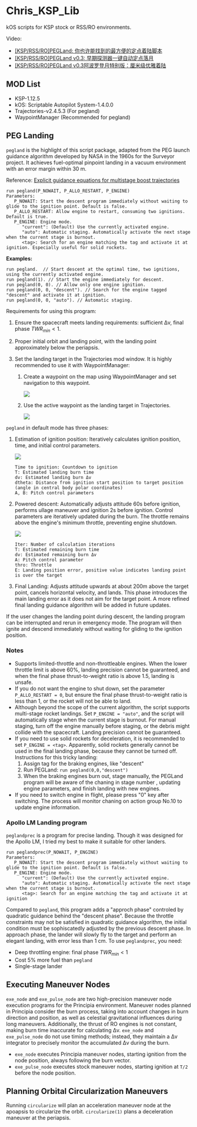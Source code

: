 # Chris_KSP_Lib

kOS scripts for KSP stock or RSS/RO environments.

Video:

- [[KSP/RSS/RO]PEGLand: 你也许能找到的最方便的定点着陆脚本](https://www.bilibili.com/video/BV1wDd2YDEf1)
- [[KSP/RSS/RO]PEGLand v0.3: 早期探测器一键自动定点落月](https://www.bilibili.com/video/BV1ZJdZY6EwE)
- [[KSP/RSS/RO]PEGLand v0.3阿波罗登月特别版：厘米级优雅着陆](https://www.bilibili.com/video/BV1wGdZYjEgm/?share_source=copy_web&vd_source=c95e75114f56a5367c332dfeef079f60)

## MOD List

- KSP-1.12.5
- kOS: Scriptable Autopilot System-1.4.0.0
- Trajectories-v2.4.5.3 (For pegland)
- WaypointManager (Recommended for pegland)

## PEG Landing

`pegland` is the highlight of this script package, adapted from the PEG launch guidance algorithm developed by NASA in the 1960s for the Surveyor project. It achieves fuel-optimal pinpoint landing in a vacuum environment with an error margin within 30 m.

Reference: [Explicit guidance equations for multistage boost trajectories](https://ntrs.nasa.gov/citations/19660006073)

```kOS
run pegland(P_NOWAIT, P_ALLO_RESTART, P_ENGINE)
Parameters:
   P_NOWAIT: Start the descent program immediately without waiting to glide to the ignition point. Default is false.
   P_ALLO_RESTART: Allow engine to restart, consuming two ignitions. Default is true.
   P_ENGINE: Engine mode.
      "current": (Default) Use the currently activated engine.
      "auto": Automatic staging. Automatically activate the next stage when the current stage is burnout.
      <tag>: Search for an engine matching the tag and activate it at ignition. Especially useful for solid rockets.
```

**Examples:**

```kOS
run pegland.  // Start descent at the optimal time, two ignitions, using the currently activated engine.
run pegland(1). // Start the engine immediately for descent.
run pegland(0, 0). // Allow only one engine ignition.
run pegland(0, 0, "descent"). // Search for the engine tagged "descent" and activate it at ignition.
run pegland(0, 0, "auto"). // Automatic staging.
```

Requirements for using this program:

1. Ensure the spacecraft meets landing requirements: sufficient Δv, final phase $TWR_{min} < 1$.

2. Proper initial orbit and landing point, with the landing point approximately below the periapsis.

3. Set the landing target in the Trajectories mod window. It is highly recommended to use it with WaypointManager:
   1. Create a waypoint on the map using WaypointManager and set navigation to this waypoint.

      ![](./pictures/waypointmanager.png)

   2. Use the active waypoint as the landing target in Trajectories.

      ![](./pictures/trajectories.png)

`pegland` in default mode has three phases:

1. Estimation of ignition position: Iteratively calculates ignition position, time, and initial control parameters.

   ![](./pictures/waitingphase.png)

   ```
   Time to ignition: Countdown to ignition
   T: Estimated landing burn time
   dv: Estimated landing burn Δv
   dtheta: Distance from ignition start position to target position (angle in central body polar coordinates)
   A, B: Pitch control parameters
   ```

2. Powered descent: Automatically adjusts attitude 60s before ignition, performs ullage maneuver and ignition 2s before ignition. Control parameters are iteratively updated during the burn. The throttle remains above the engine's minimum throttle, preventing engine shutdown.

   ![](./pictures/brakingphase.png)

   ```
   Iter: Number of calculation iterations
   T: Estimated remaining burn time
   dv: Estimated remaining burn Δv
   A: Pitch control parameter
   thro: Throttle
   E: Landing position error, positive value indicates landing point is over the target
   ```

3. Final Landing: Adjusts attitude upwards at about 200m above the target point, cancels horizontal velocity, and lands. This phase introduces the main landing error as it does not aim for the target point. A more refined final landing guidance algorithm will be added in future updates.

If the user changes the landing point during descent, the landing program can be interrupted and rerun in emergency mode. The program will then ignite and descend immediately without waiting for gliding to the ignition position.

### Notes

- Supports limited-throttle and non-throttleable engines. When the lower throttle limit is above 60%, landing precision cannot be guaranteed, and when the final phase thrust-to-weight ratio is above 1.5, landing is unsafe.
- If you do not want the engine to shut down, set the parameter `P_ALLO_RESTART = 0`, but ensure the final phase thrust-to-weight ratio is less than 1, or the rocket will not be able to land.
- Although beyond the scope of the current algorithm, the script supports multi-stage rocket landings. Set `P_ENGINE = "auto"`, and the script will automatically stage when the current stage is burnout. For manual staging, turn off the engine manually before staging, or the debris might collide with the spacecraft. Landing precision cannot be guaranteed.
- If you need to use solid rockets for deceleration, it is recommended to set `P_ENGINE = <tag>`. Apparently, solid rockets generally cannot be used in the final landing phase, because they cannot be turned off. Instructions for this tricky landing:
  1. Assign tag for the braking engines, like "descent"
  2. Run PEGLand: `run pegland(0,0,"descent")`
  3. When the braking engines burn out, stage manually, the PEGLand program will be aware of the chaning in stage number , updating engine parameters, and finish landing with new engines.
- If you need to switch engine in flight, please press "0" key after switching. The process will monitor chaning on action group No.10 to update engine information.

### Apollo LM Landing program

`peglandprec` is a program for precise landing. Though it was designed for the Apollo LM, I tried my best to make it suitable for other landers.

```kOS
run peglandprec(P_NOWAIT, P_ENGINE)
Parameters:
   P_NOWAIT: Start the descent program immediately without waiting to glide to the ignition point. Default is false.
   P_ENGINE: Engine mode.
      "current": (Default) Use the currently activated engine.
      "auto": Automatic staging. Automatically activate the next stage when the current stage is burnout.
      <tag>: Search for an engine matching the tag and activate it at ignition
```

Compared to `pegland`, this program adds a "approch phase" controled by quadratic guidance behind the "descent phase". Because the throttle constraints may not be satisfied in quadratic guidance algorithm, the initial condition must be sophiscatedly adjusted by the previous descent phase. In approach phase, the lander will slowly fly to the target and perform an elegant landing, with error less than 1 cm. To use `peglandprec`, you need:

- Deep throttling engine: final phase $TWR_{min} < 1$
- Cost 5% more fuel than `pegland`
- Single-stage lander

## Executing Maneuver Nodes

`exe_node` and `exe_pulse_node` are two high-precision maneuver node execution programs for the Principia environment. Maneuver nodes planned in Principia consider the burn process, taking into account changes in burn direction and position, as well as celestial gravitational influences during long maneuvers. Additionally, the thrust of RO engines is not constant, making burn time inaccurate for calculating Δv. `exe_node` and `exe_pulse_node` do not use timing methods; instead, they maintain a Δv integrator to precisely monitor the accumulated Δv during the burn.

- `exe_node` executes Principia maneuver nodes, starting ignition from the node position, always following the burn vector.
- `exe_pulse_node` executes stock maneuver nodes, starting ignition at `T/2` before the node position.

## Planning Orbital Circularization Maneuvers

Running `circularize` will plan an acceleration maneuver node at the apoapsis to circularize the orbit. `circularize(1)` plans a deceleration maneuver at the periapsis.

